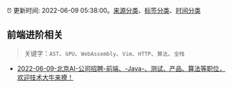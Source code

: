 :alarm_clock: 更新时间: 2022-06-09 05:38:00。[来源分类](../README.md)、[标签分类](../TAGS.md)、[时间分类](../TIMELINE.md)

## 前端进阶相关


> 关键字：`AST`、`GPU`、`WebAssembly`、`Vim`、`HTTP`、`算法`、`全栈`



- [2022-06-09-北京AI-公司招聘-前端、-Java-、测试、产品、算法等职位，欢迎技术大牛来撩！](https://www.v2ex.com/t/858378) 